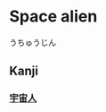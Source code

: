 # Space alien
うちゅうじん

## Kanji
### [宇](../Kanji/kanji-dict/宇.md)[宙](../Kanji/kanji-dict/宙.md)[人](../Kanji/kanji-dict/人.md)